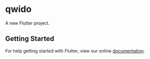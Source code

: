 # qwido

A new Flutter project.

## Getting Started

For help getting started with Flutter, view our online
[documentation](https://flutter.io/).
